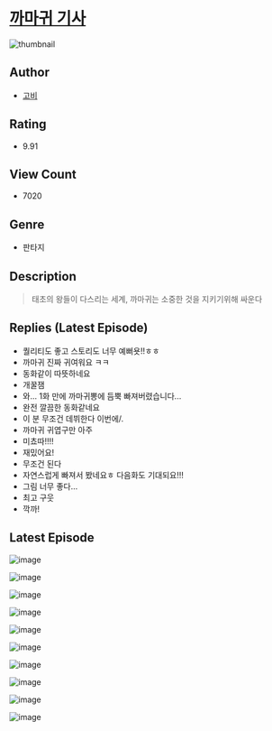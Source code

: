 # [까마귀 기사](https://comic.naver.com/bestChallenge/list?titleId=809971)
![thumbnail](https://image-comic.pstatic.net/user_contents_data/challenge_comic/2023/05/23/329961/upload_3544726761217537330_480x623.jpeg)

## Author
- [고비](https://comic.naver.com/artistTitle?id=329961)

## Rating
- 9.91

## View Count
- 7020

## Genre
- 판타지

## Description
> 태초의 왕들이 다스리는 세계, 까마귀는 소중한 것을 지키기위해 싸운다

## Replies (Latest Episode)
- 퀄리티도 좋고 스토리도 너무 예뻐욧!!ㅎㅎ
- 까마귀 진짜 귀여워요 ㅋㅋ
- 동화같이 따뜻하네요
- 개꿀잼
- 와... 1화 만에 까마귀뽕에 듬뿍 빠져버렸습니다...
- 완전 깔끔한 동화같네요
- 이 분 무조건 데뷔한다 이번에/.
- 까마귀 귀엽구만 아주
- 미쵸따!!!!
- 재밌어요!
- 무조건 된다
- 자연스럽게 빠져서 봤네요ㅎ 다음화도 기대되요!!!
- 그림 너무 좋다...
- 최고 구웃
- 깍까!

## Latest Episode
![image](https://image-comic.pstatic.net/user_contents_data/challenge_comic/2023/05/23/329961/upload_4051100260711620965.jpeg)

![image](https://image-comic.pstatic.net/user_contents_data/challenge_comic/2023/05/23/329961/upload_3977351613478089315.jpeg)

![image](https://image-comic.pstatic.net/user_contents_data/challenge_comic/2023/05/23/329961/upload_3832901251254857827.jpeg)

![image](https://image-comic.pstatic.net/user_contents_data/challenge_comic/2023/05/23/329961/upload_4121691071895201075.jpeg)

![image](https://image-comic.pstatic.net/user_contents_data/challenge_comic/2023/05/23/329961/upload_7161063364485472819.jpeg)

![image](https://image-comic.pstatic.net/user_contents_data/challenge_comic/2023/05/23/329961/upload_3991990687317123641.jpeg)

![image](https://image-comic.pstatic.net/user_contents_data/challenge_comic/2023/05/23/329961/upload_7148678481918178355.jpeg)

![image](https://image-comic.pstatic.net/user_contents_data/challenge_comic/2023/05/23/329961/upload_7306589435527180343.jpeg)

![image](https://image-comic.pstatic.net/user_contents_data/challenge_comic/2023/05/23/329961/upload_3991941011862676835.jpeg)

![image](https://image-comic.pstatic.net/user_contents_data/challenge_comic/2023/05/23/329961/upload_3834360100533199414.jpeg)
